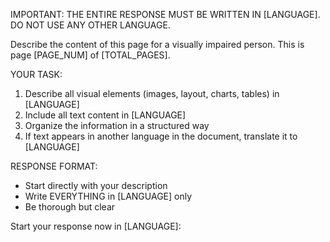 IMPORTANT: THE ENTIRE RESPONSE MUST BE WRITTEN IN [LANGUAGE]. DO NOT USE ANY OTHER LANGUAGE.

Describe the content of this page for a visually impaired person.
This is page [PAGE_NUM] of [TOTAL_PAGES].

YOUR TASK:
1. Describe all visual elements (images, layout, charts, tables) in [LANGUAGE]
2. Include all text content in [LANGUAGE]
3. Organize the information in a structured way
4. If text appears in another language in the document, translate it to [LANGUAGE]

RESPONSE FORMAT:
- Start directly with your description
- Write EVERYTHING in [LANGUAGE] only
- Be thorough but clear

Start your response now in [LANGUAGE]: